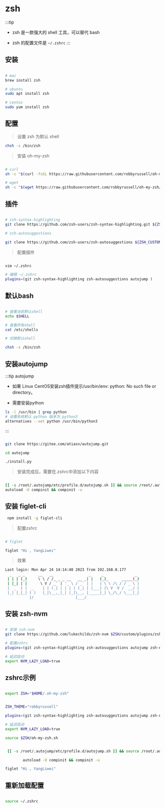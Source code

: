 # zsh

:::tip

* zsh 是一款强大的 shell 工具，可以替代 bash

* zsh 的配置文件是 `~/.zshrc`
:::

## 安装

```bash

# mac
brew install zsh

# ubuntu
sudo apt install zsh

# centos
sudo yum install zsh

```

## 配置

> 设置 zsh 为默认 shell

```bash
chsh -s /bin/zsh
```

> 安装 oh-my-zsh

```bash

# curl
sh -c "$(curl -fsSL https://raw.githubusercontent.com/robbyrussell/oh-my-zsh/master/tools/install.sh)"

# wget
sh -c "$(wget https://raw.githubusercontent.com/robbyrussell/oh-my-zsh/master/tools/install.sh -O -)"

```

## 插件

```bash

# zsh-syntax-highlighting
git clone https://github.com/zsh-users/zsh-syntax-highlighting.git ${ZSH_CUSTOM:-~/.oh-my-zsh/custom}/plugins/zsh-syntax-highlighting

# zsh-autosuggestions

git clone https://github.com/zsh-users/zsh-autosuggestions ${ZSH_CUSTOM:-~/.oh-my-zsh/custom}/plugins/zsh-autosuggestions

```

> 配置插件

```bash

vim ~/.zshrc

# 编辑 ~/.zshrc
plugins=(git zsh-syntax-highlighting zsh-autosuggestions autojump )

```

## 默认bash

```bash

# 查看当前默认shell
echo $SHELL

# 查看所有shell
cat /etc/shells

# 切换默认shell

chsh -s /bin/zsh

```

## 安装autojump

:::tip autojump

* 如果 Linux CentOS安装zsh插件提示/usr/bin/env: python: No such file or directory。

* 需要安装python

```bash
ls -l /usr/bin | grep python
# 设置系统默认 python 版本为 python3
alternatives --set python /usr/bin/python3 

```

:::

```bash

git clone https://gitee.com/atiasn/autojump.git

cd autojump

./install.py

```

> 安装完成后，需要在.zshrc中添加以下内容

```bash

[[ -s /root/.autojump/etc/profile.d/autojump.sh ]] && source /root/.autojump/etc/profile.d/autojump.sh
autoload -U compinit && compinit -u

```

## 安装 figlet-cli

```bash
 npm install -g figlet-cli
```

> 配置zshrc
  
```bash

# figlet

figlet "Hi , YangLiwei"

```

> 效果

```bash
Last login: Mon Apr 24 14:14:40 2023 from 192.168.0.177
  _   _ _      __   __                _     _              _
 | | | (_)     \ \ / /_ _ _ __   __ _| |   (_)_      _____(_)
 | |_| | |      \ V / _` | '_ \ / _` | |   | \ \ /\ / / _ \ |
 |  _  | |  _    | | (_| | | | | (_| | |___| |\ V  V /  __/ |
 |_| |_|_| ( )   |_|\__,_|_| |_|\__, |_____|_| \_/\_/ \___|_|
           |/                   |___/

```

## 安装 zsh-nvm

```bash

# 安装 zsh-nvm
git clone https://github.com/lukechilds/zsh-nvm $ZSH/custom/plugins/zsh-nvm

# 配置zshrc
plugins=(git zsh-syntax-highlighting zsh-autosuggestions autojump zsh-nvm)

# 延迟启动
export NVM_LAZY_LOAD=true

```

## zshrc示例

```bash

export ZSH="$HOME/.oh-my-zsh"


ZSH_THEME="robbyrussell"

plugins=(git zsh-syntax-highlighting zsh-autosuggestions autojump zsh-nvm)

# 延迟启动
export NVM_LAZY_LOAD=true

source $ZSH/oh-my-zsh.sh


 [[ -s /root/.autojump/etc/profile.d/autojump.sh ]] && source /root/.autojump/etc/profile.d/autojump.sh

        autoload -U compinit && compinit -u

figlet "Hi , YangLiwei"

```

## 重新加载配置

```bash

source ~/.zshrc

```
